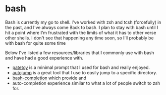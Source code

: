 # bash

Bash is currently my go to shell. I've worked with zsh and tcsh (forcefully) in
the past, and I've always come Back to bash. I plan to stay with bash until I
hit a point where I'm frustrated with the limits of what it has to other verse
other shells. I don't see that happening any time soon, so I'll probably be with
bash for quite some time

Below I've listed a few resources/libraries that I commonly use with bash and
have had a good experience with.

  - [patetoy](https://github.com/loliee/patatetoy) is a minimal prompt that I
    used for bash and really enjoyed.
  - [autojump](https://github.com/wting/autojump) is a great tool that I use to
    easily jump to a specific directory.
  - [bash-completion](https://github.com/scop/bash-completion) which provide and
  - auto-completion experience similar to what a lot of people switch to zsh
    for.
